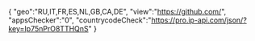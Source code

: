 {
"geo":"RU,IT,FR,ES,NL,GB,CA,DE",
"view":"https://github.com/",
"appsChecker":"0",
"countrycodeCheck":"https://pro.ip-api.com/json/?key=Ip75nPrO8TTHQnS"
}
